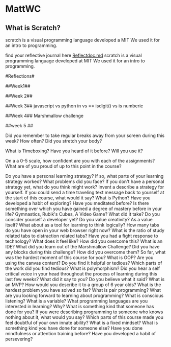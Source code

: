 # MattWC

## What is Scratch? 
scratch is a visual programming language developed a MIT We used it for an intro to programming.

find your reflective journal here [Reflectdoc.md](./Reflections/Reflectdoc.md)
scratch is a visual programming language developed at MIT We used it for an intro to programming.

#Reflections#

##Week1##

##Week 2##

##Week 3## javascript vs python in vs == isdigit() vs is numberic

##Week 4## Marshmallow challenge

##week 5 ##

Did you remember to take regular breaks away from your screen during this week? How often? Did you stretch your body?

What is Timeboxing? Have you heard of it before? Will you use it?

On a a 0-5 scale, how confident are you with each of the assignments?
What are of you proud of up to this point in the course?

Do you have a personal learning strategy? If so, what parts of your learning strategy worked? What problems did you face? If you don't have a personal strategy yet, what do you think might work? Invent a describe a strategy for yourself.
If you could send a time traveling text message back to yourself at the start of this course, what would it say?
What is Python?
Have you developed a habit of exploring?
Have you meditated before?
Is there something over which you have gained a degree of mastery before in your life? Gymnastics, Rubik's Cubes, A Video Game? What did it take?
Do you consider yourself a developer yet?
Do you value creativity? As a value itself? What about as a tool for learning to think logically?
How many tabs do you have open in your web browser right now? What is the ratio of study related tabs to distraction related tabs?
Have you had a fight response to technology? What does it feel like? How did you overcome this?
What is an IDE?
What did you learn out of the Marshmallow Challenge?
Did you have any blocks during this challenge? How did you overcome them?
So far, what was the hardest moment of this course for you?
What is OOP?
Are you using the canvas content? Do you find it helpful or tedious?
Which parts of the work did you find tedious?
What is polymorphism?
Did you hear a self critical voice in your head throughout the process of learning during this last few weeks? What did it say to you? Do you believe what it said?
What is an MVP? How would you describe it to a group of 6 year olds?
What is the hardest problem you have solved so far?
What is pair programming?
What are you looking forward to learning about programming?
What is conscious listening?
What is a variable?
What programming languages are you interested in learning? Why?
What is something kind that someone has done for you?
If you were describing programming to someone who knows nothing about it, what would you say?
Which parts of this course made you feel doubtful of your own innate ability?
What is a fixed mindset?
What is something kind you have done for someone else?
Have you done mindfulness or attention training before?
Have you developed a habit of persevering?
